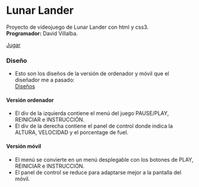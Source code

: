 # Lunar Lander
Proyecto de videojuego de Lunar Lander con html y css3.  
**Programador:** David Villalba.   

[Jugar](https://rawgit.com/DavidVillalba/Luna_Lander/master/index.html)


### Diseño
- Esto son los diseños de la versión de ordenador y móvil que el diseñador me a pasado:  
[Diseños](https://github.com/Adolfovi/Lunar-Lander-analisis-y-planificaci-/blob/master/proyecto%20lunar%20lander.pdf)

#### Versión ordenador
- El div de la izquierda contiene el menú del juego PAUSE/PLAY, REINICIAR e INSTRUCCIÓN.  
- El div de la derecha contiene el panel de control donde indica la ALTURA, VELOCIDAD y el porcentage de fuel.  

#### Versión móvil
- El menú se convierte en un menú desplegable con los botones de PLAY, REINICIAR e INSTRUCCIÓN.  
- El panel de control se reduce para adaptarse mejor a la pantalla del móvil.  
